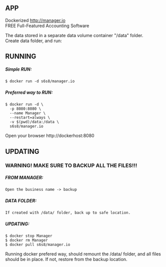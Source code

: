 ## APP
Dockerized http://manager.io  
FREE Full-Featured Accounting Software

The data stored in a separate data volume container "/data" folder.  
Create data folder, and run:

## RUNNING
##### Simple RUN:
```
$ docker run -d s6s8/manager.io
```
##### Preferred way to RUN:
```
$ docker run -d \
  -p 8080:8080 \
  --name Manager \
  --restart=always \
  -v $(pwd)/data:/data \
  s6s8/manager.io

```
Open your browser http://dockerhost:8080
## UPDATING
### WARNING! MAKE SURE TO BACKUP ALL THE FILES!!!
##### FROM MANAGER:
```
Open the business name -> backup
```
##### DATA FOLDER:
```
If created with /data/ folder, back up to safe location.
```
##### UPDATING:
```
$ docker stop Manager
$ docker rm Manager
$ docker pull s6s8/manager.io
```
Running docker prefered way, should remount the /data/ folder, and all files should be in place. If not, restore from the backup location.
